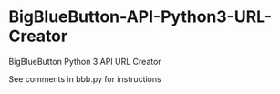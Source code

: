 # BigBlueButton-API-Python3-URL-Creator
BigBlueButton Python 3 API URL Creator

See comments in bbb.py for instructions
